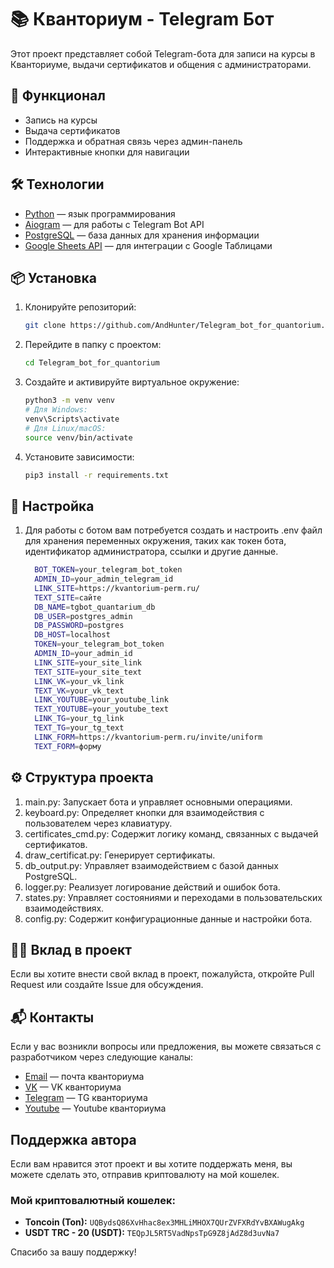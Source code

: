 # 📚 Кванториум - Telegram Бот

Этот проект представляет собой Telegram-бота для записи на курсы в Кванториуме, выдачи сертификатов и общения с администраторами.

## 🚀 Функционал
- Запись на курсы
- Выдача сертификатов
- Поддержка и обратная связь через админ-панель
- Интерактивные кнопки для навигации

## 🛠️ Технологии
- [Python](https://www.python.org/) — язык программирования
- [Aiogram](https://docs.aiogram.dev/en/latest/) — для работы с Telegram Bot API
- [PostgreSQL](https://www.postgresql.org/) — база данных для хранения информации
- [Google Sheets API](https://developers.google.com/sheets) — для интеграции с Google Таблицами

## 📦 Установка

1. Клонируйте репозиторий:
   ```bash
   git clone https://github.com/AndHunter/Telegram_bot_for_quantorium.git
2. Перейдите в папку с проектом:
   ```bash
   cd Telegram_bot_for_quantorium
3. Создайте и активируйте виртуальное окружение:
   ```bash
   python3 -m venv venv
   # Для Windows:
   venv\Scripts\activate
   # Для Linux/macOS:
   source venv/bin/activate

4. Установите зависимости:
   ```bash
   pip3 install -r requirements.txt
## 🔑 Настройка

1. Для работы с ботом вам потребуется создать и настроить .env файл для хранения переменных окружения, таких как токен бота, идентификатор администратора, ссылки и другие данные.
   ```bash
     BOT_TOKEN=your_telegram_bot_token
     ADMIN_ID=your_admin_telegram_id
     LINK_SITE=https://kvantorium-perm.ru/
     TEXT_SITE=сайте
     DB_NAME=tgbot_quantarium_db
     DB_USER=postgres_admin
     DB_PASSWORD=postgres
     DB_HOST=localhost
     TOKEN=your_telegram_bot_token
     ADMIN_ID=your_admin_id
     LINK_SITE=your_site_link
     TEXT_SITE=your_site_text
     LINK_VK=your_vk_link
     TEXT_VK=your_vk_text
     LINK_YOUTUBE=your_youtube_link
     TEXT_YOUTUBE=your_youtube_text
     LINK_TG=your_tg_link
     TEXT_TG=your_tg_text
     LINK_FORM=https://kvantorium-perm.ru/invite/uniform
     TEXT_FORM=форму

## ⚙️ Структура проекта
1. main.py: Запускает бота и управляет основными операциями.
2. keyboard.py: Определяет кнопки для взаимодействия с пользователем через клавиатуру.
3. certificates_cmd.py: Содержит логику команд, связанных с выдачей сертификатов.
4. draw_certificat.py: Генерирует сертификаты.
5. db_output.py: Управляет взаимодействием с базой данных PostgreSQL.
6. logger.py: Реализует логирование действий и ошибок бота.
7. states.py: Управляет состояниями и переходами в пользовательских взаимодействиях.
8. config.py: Содержит конфигурационные данные и настройки бота.
## 🧑‍💻 Вклад в проект
   Если вы хотите внести свой вклад в проект, пожалуйста, откройте Pull Request или создайте Issue для обсуждения.

## 📬 Контакты
   Если у вас возникли вопросы или предложения, вы можете связаться с разработчиком через следующие каналы:

- [Email](KvantoriumPerm@gmail.com) — почта кванториума
- [VK](https://vk.com/kvantorium.fotonika) — VK кванториума
- [Telegram](https://t.me/kvantoriumperm) — TG кванториума
- [Youtube](https://www.youtube.com/channel/UC8Q99tRVe6T-zzsjBI89RWQ/videos) — Youtube кванториума
## Поддержка автора

Если вам нравится этот проект и вы хотите поддержать меня, вы можете сделать это, отправив криптовалюту на мой кошелек.

### Мой криптовалютный кошелек:
- **Toncoin (Ton):** `UQBydsQ86XvHhac8ex3MHLiMHOX7QUrZVFXRdYvBXAWugAkg`
- **USDT TRC - 20 (USDT):** `TEQpJL5RT5VadNpsTpG9Z8jAdZ8d3uvNa7`

Спасибо за вашу поддержку!
